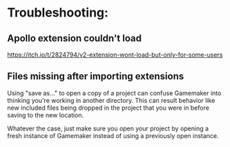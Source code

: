 # Troubleshooting:
## Apollo extension couldn't load
https://itch.io/t/2824794/v2-extension-wont-load-but-only-for-some-users

## Files missing after importing extensions
Using "save as..." to open a copy of a project can confuse Gamemaker into thinking you're working in another directory. This can result behavior like new included files being dropped in the project that you were in before saving to the new location.

Whatever the case, just make sure you open your project by opening a fresh instance of Gamemaker instead of using a previously open instance.